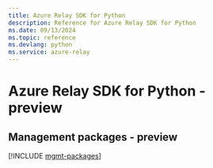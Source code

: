 ```yaml
---
title: Azure Relay SDK for Python
description: Reference for Azure Relay SDK for Python
ms.date: 09/13/2024
ms.topic: reference
ms.devlang: python
ms.service: azure-relay
---
```

# Azure Relay SDK for Python - preview

## Management packages - preview
[!INCLUDE [mgmt-packages](relay-mgmt-index.md)]